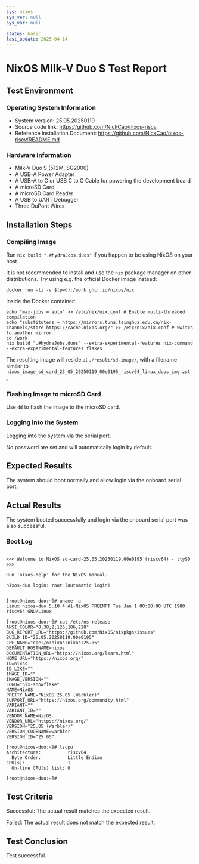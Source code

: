 ```yaml
---
sys: nixos
sys_ver: null
sys_var: null

status: basic
last_update: 2025-04-14
---
```


# NixOS Milk-V Duo S Test Report

## Test Environment

### Operating System Information

- System version: 25.05.20250119
- Source code link: https://github.com/NickCao/nixos-riscv
- Reference Installation Document: https://github.com/NickCao/nixos-riscv/README.md

### Hardware Information

- Milk-V Duo S  (512M, SG2000)
- A USB-A Power Adapter
- A USB-A to C or USB C to C Cable for powering the development board
- A microSD Card
- A microSD Card Reader
- A USB to UART Debugger
- Three DuPont Wires

## Installation Steps

### Compiling Image

Run `nix build ".#hydraJobs.duos"` if you happen to be using NixOS on your host.

It is not recommended to install and use the `nix` package manager on other distributions. Try using e.g. the official Docker image instead:
```shell
docker run -ti -v $(pwd):/work ghcr.io/nixos/nix
```

Inside the Docker container:

```shell
echo "max-jobs = auto" >> /etc/nix/nix.conf # Enable multi-threaded compilation
echo "substituters = https://mirrors.tuna.tsinghua.edu.cn/nix-channels/store https://cache.nixos.org/" >> /etc/nix/nix.conf # Switch to another mirror
cd /work
nix build ".#hydraJobs.duos" --extra-experimental-features nix-command --extra-experimental-features flakes
```

The resulting image will reside at `./result/sd-image/`, with a filename similar to `nixos_image_sd_card_25_05_20250119_00e0195_riscv64_linux_duos_img.zst`。

### Flashing Image to microSD Card

Use `dd` to flash the image to the microSD card.

### Logging into the System

Logging into the system via the serial port.

No password are set and will automatically login by default.

## Expected Results

The system should boot normally and allow login via the onboard serial port.

## Actual Results

The system booted successfully and login via the onboard serial port was also successful.

### Boot Log

```log

<<< Welcome to NixOS sd-card-25.05.20250119.00e0195 (riscv64) - ttyS0 >>>

Run 'nixos-help' for the NixOS manual.

nixos-duo login: root (automatic login)


[root@nixos-duo:~]# uname -a
Linux nixos-duo 5.10.4 #1-NixOS PREEMPT Tue Jan 1 00:00:00 UTC 1980 riscv64 GNU/Linux

[root@nixos-duo:~]# cat /etc/os-release
ANSI_COLOR="0;38;2;126;186;228"
BUG_REPORT_URL="https://github.com/NixOS/nixpkgs/issues"
BUILD_ID="25.05.20250119.00e0195"
CPE_NAME="cpe:/o:nixos:nixos:25.05"
DEFAULT_HOSTNAME=nixos
DOCUMENTATION_URL="https://nixos.org/learn.html"
HOME_URL="https://nixos.org/"
ID=nixos
ID_LIKE=""
IMAGE_ID=""
IMAGE_VERSION=""
LOGO="nix-snowflake"
NAME=NixOS
PRETTY_NAME="NixOS 25.05 (Warbler)"
SUPPORT_URL="https://nixos.org/community.html"
VARIANT=""
VARIANT_ID=""
VENDOR_NAME=NixOS
VENDOR_URL="https://nixos.org/"
VERSION="25.05 (Warbler)"
VERSION_CODENAME=warbler
VERSION_ID="25.05"

[root@nixos-duo:~]# lscpu
Architecture:          riscv64
  Byte Order:          Little Endian
CPU(s):                1
  On-line CPU(s) list: 0

[root@nixos-duo:~]#
```

## Test Criteria

Successful: The actual result matches the expected result.

Failed: The actual result does not match the expected result.

## Test Conclusion

Test successful.

